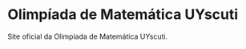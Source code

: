 <!DOCTYPE html>
<html lang="pt-BR">
<head>
    <meta charset="UTF-8">
    <meta name="viewport" content="width=device-width, initial-scale=1.0">
    <title>Olimpíada de Matemática UYscuti</title>
</head>
<body>
    <h1>Olimpíada de Matemática UYscuti</h1>
    <p>Site oficial da Olimpíada de Matemática UYscuti.</p>
</body>
</html>
